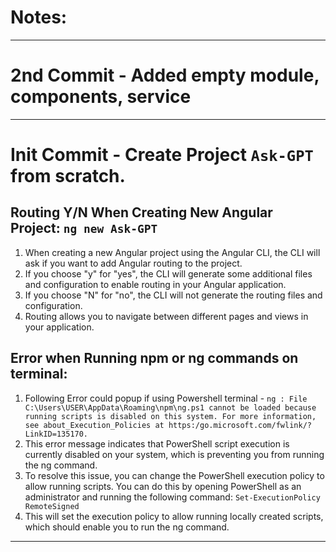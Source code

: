 # Notes:

------------------------------

# 2nd Commit - Added empty module, components, service

------------------------------

# Init Commit - Create Project `Ask-GPT` from scratch.

## Routing Y/N When Creating New Angular Project: `ng new Ask-GPT`

1. When creating a new Angular project using the Angular CLI, the CLI will ask if you want to add Angular routing to the project.
2. If you choose "y" for "yes", the CLI will generate some additional files and configuration to enable routing in your Angular application.
3. If you choose "N" for "no", the CLI will not generate the routing files and configuration.
4. Routing allows you to navigate between different pages and views in your application.

## Error when Running npm or ng commands on terminal:

1. Following Error could popup if using Powershell terminal -
   `ng : File C:\Users\USER\AppData\Roaming\npm\ng.ps1 cannot be loaded because running scripts is disabled on this system.
   For more information, see about_Execution_Policies at https:/go.microsoft.com/fwlink/?LinkID=135170.`
2. This error message indicates that PowerShell script execution is currently disabled on your system, which is preventing you from running the ng command.
3. To resolve this issue, you can change the PowerShell execution policy to allow running scripts.
   You can do this by opening PowerShell as an administrator and running the following command: `Set-ExecutionPolicy RemoteSigned`
4. This will set the execution policy to allow running locally created scripts, which should enable you to run the ng command.

------------------------------
